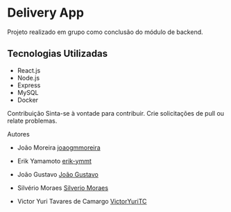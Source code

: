 # Delivery App

Projeto realizado em grupo como conclusão do módulo de backend.

## Tecnologias Utilizadas

- React.js
- Node.js
- Express
- MySQL
- Docker

Contribuição
Sinta-se à vontade para contribuir. Crie solicitações de pull ou relate problemas.

Autores
- João Moreira
  [joaogmmoreira](https://github.com/joaogmmoreira)

- Erik Yamamoto
  [erik-ymmt](https://github.com/erik-ymmt)

- João Gustavo
  [João Gustavo](https://github.com/Joaogustavo789)

- Silvério Moraes
  [Silverio Moraes](https://github.com/SilverioMoraes)

- Victor Yuri Tavares de Camargo
  [VictorYuriTC](https://github.com/VictorYuriTC)



